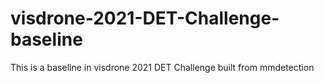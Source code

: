 # visdrone-2021-DET-Challenge-baseline
This is a  baseline in visdrone 2021 DET Challenge built from mmdetection
